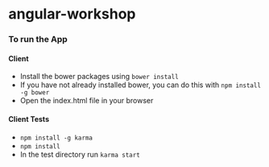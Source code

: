 angular-workshop
================

### To run the App ###

#### Client ####

- Install the bower packages using `bower install`
- If you have not already installed bower, you can do this with `npm install -g bower`
- Open the index.html file in your browser

#### Client Tests ####

- `npm install -g karma`
- `npm install`
- In the test directory run `karma start`
